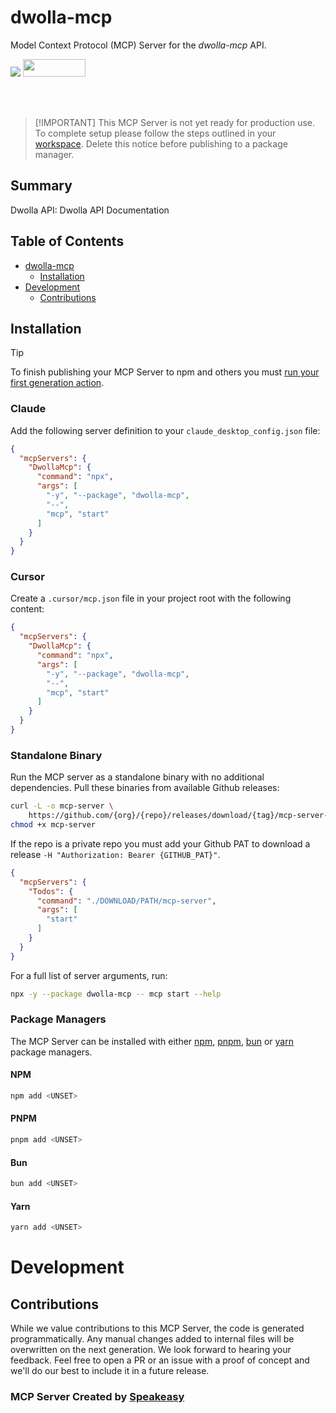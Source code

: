 # dwolla-mcp

Model Context Protocol (MCP) Server for the _dwolla-mcp_ API.

<div align="left">
    <a href="https://www.speakeasy.com/?utm_source=dwolla-mcp&utm_campaign=mcp-typescript"><img src="https://custom-icon-badges.demolab.com/badge/-Built%20By%20Speakeasy-212015?style=for-the-badge&logoColor=FBE331&logo=speakeasy&labelColor=545454" /></a>
    <a href="https://opensource.org/licenses/MIT">
        <img src="https://img.shields.io/badge/License-MIT-blue.svg" style="width: 100px; height: 28px;" />
    </a>
</div>

<br /><br />

> [!IMPORTANT] This MCP Server is not yet ready for production use. To complete setup please follow
> the steps outlined in your [workspace](https://app.speakeasy.com/org/dwolla-vc3/dwolla). Delete
> this notice before publishing to a package manager.

<!-- Start Summary [summary] -->
## Summary

Dwolla API: Dwolla API Documentation
<!-- End Summary [summary] -->

<!-- Start Table of Contents [toc] -->
## Table of Contents
<!-- $toc-max-depth=2 -->
* [dwolla-mcp](#dwolla-mcp)
  * [Installation](#installation)
* [Development](#development)
  * [Contributions](#contributions)

<!-- End Table of Contents [toc] -->

<!-- Start Installation [installation] -->
## Installation

> [!TIP]
> To finish publishing your MCP Server to npm and others you must [run your first generation action](https://www.speakeasy.com/docs/github-setup#step-by-step-guide).

### Claude

Add the following server definition to your `claude_desktop_config.json` file:

```json
{
  "mcpServers": {
    "DwollaMcp": {
      "command": "npx",
      "args": [
        "-y", "--package", "dwolla-mcp",
        "--",
        "mcp", "start"
      ]
    }
  }
}
```

### Cursor

Create a `.cursor/mcp.json` file in your project root with the following content:

```json
{
  "mcpServers": {
    "DwollaMcp": {
      "command": "npx",
      "args": [
        "-y", "--package", "dwolla-mcp",
        "--",
        "mcp", "start"
      ]
    }
  }
}
```

### Standalone Binary

Run the MCP server as a standalone binary with no additional dependencies. Pull these binaries from available Github releases:

```bash
curl -L -o mcp-server \
    https://github.com/{org}/{repo}/releases/download/{tag}/mcp-server-bun-darwin-arm64 && \
chmod +x mcp-server
```

If the repo is a private repo you must add your Github PAT to download a release `-H "Authorization: Bearer {GITHUB_PAT}"`.

```json
{
  "mcpServers": {
    "Todos": {
      "command": "./DOWNLOAD/PATH/mcp-server",
      "args": [
        "start"
      ]
    }
  }
}
```

For a full list of server arguments, run:

```bash
npx -y --package dwolla-mcp -- mcp start --help
```

### Package Managers

The MCP Server can be installed with either [npm](https://www.npmjs.com/), [pnpm](https://pnpm.io/), [bun](https://bun.sh/) or [yarn](https://classic.yarnpkg.com/en/) package managers.

#### NPM

```bash
npm add <UNSET>
```

#### PNPM

```bash
pnpm add <UNSET>
```

#### Bun

```bash
bun add <UNSET>
```

#### Yarn

```bash
yarn add <UNSET>
```
<!-- End Installation [installation] -->

<!-- Placeholder for Future Speakeasy SDK Sections -->

# Development

## Contributions

While we value contributions to this MCP Server, the code is generated programmatically. Any manual
changes added to internal files will be overwritten on the next generation. We look forward to
hearing your feedback. Feel free to open a PR or an issue with a proof of concept and we'll do our
best to include it in a future release.

### MCP Server Created by [Speakeasy](https://www.speakeasy.com/?utm_source=dwolla-mcp&utm_campaign=mcp-typescript)
